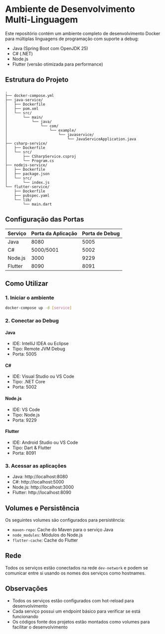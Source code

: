 # Ambiente de Desenvolvimento Multi-Linguagem

Este repositório contém um ambiente completo de desenvolvimento Docker para múltiplas linguagens de programação com suporte a debug:

- Java (Spring Boot com OpenJDK 25)
- C# (.NET)
- Node.js
- Flutter (versão otimizada para performance)

## Estrutura do Projeto

```
.
├── docker-compose.yml
├── java-service/
│   ├── Dockerfile
│   ├── pom.xml
│   └── src/
│       └── main/
│           └── java/
│               └── com/
│                   └── example/
│                       └── javaservice/
│                           └── JavaServiceApplication.java
├── csharp-service/
│   ├── Dockerfile
│   └── src/
│       ├── CSharpService.csproj
│       └── Program.cs
├── nodejs-service/
│   ├── Dockerfile
│   ├── package.json
│   └── src/
│       └── index.js
└── flutter-service/
    ├── Dockerfile
    ├── pubspec.yaml
    └── lib/
        └── main.dart
```

## Configuração das Portas

| Serviço | Porta da Aplicação | Porta de Debug |
|---------|-------------------|---------------|
| Java    | 8080              | 5005          |
| C#      | 5000/5001         | 5002          |
| Node.js | 3000              | 9229          |
| Flutter | 8090              | 8091          |

## Como Utilizar

### 1. Iniciar o ambiente

```bash
docker-compose up -d [service]
```

### 2. Conectar ao Debug

#### Java
- IDE: IntelliJ IDEA ou Eclipse
- Tipo: Remote JVM Debug
- Porta: 5005

#### C#
- IDE: Visual Studio ou VS Code
- Tipo: .NET Core
- Porta: 5002

#### Node.js
- IDE: VS Code
- Tipo: Node.js
- Porta: 9229

#### Flutter
- IDE: Android Studio ou VS Code
- Tipo: Dart & Flutter
- Porta: 8091

### 3. Acessar as aplicações

- Java: http://localhost:8080
- C#: http://localhost:5000
- Node.js: http://localhost:3000
- Flutter: http://localhost:8090

## Volumes e Persistência

Os seguintes volumes são configurados para persistência:
- `maven-repo`: Cache do Maven para o serviço Java
- `node_modules`: Módulos do Node.js
- `flutter-cache`: Cache do Flutter

## Rede

Todos os serviços estão conectados na rede `dev-network` e podem se comunicar entre si usando os nomes dos serviços como hostnames.

## Observações

- Todos os serviços estão configurados com hot-reload para desenvolvimento
- Cada serviço possui um endpoint básico para verificar se está funcionando
- Os códigos fonte dos projetos estão montados como volumes para facilitar o desenvolvimento